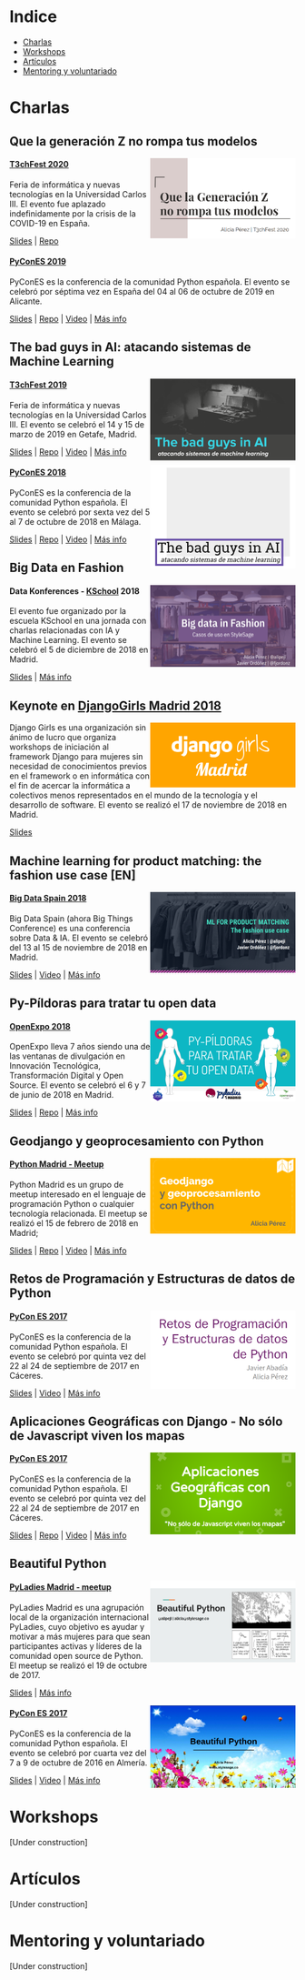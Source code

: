 # Indice
- [Charlas](https://github.com/aliciapj/aliciapj/blob/master/portfolio-es.md#charlas)
- [Workshops](https://github.com/aliciapj/aliciapj/blob/master/portfolio-es.md#workshops)
- [Artículos](https://github.com/aliciapj/aliciapj/blob/master/portfolio-es.md#articulos)
- [Mentoring y voluntariado](https://github.com/aliciapj/aliciapj/blob/master/portfolio-es.md#mentoring-y-voluntariado)


# Charlas

## Que la generación Z no rompa tus modelos

<img width=256 align="right" src="https://github.com/aliciapj/aliciapj/blob/master/images/generacion-z.png" />

#### [T3chFest 2020](https://t3chfest.es/)

Feria de informática y nuevas tecnologías en la Universidad Carlos III. El evento fue aplazado indefinidamente por la crisis de la COVID-19 en España.

[Slides](https://docs.google.com/presentation/d/1upuzhZKCscnJ6QBeXupKkaGdtwsiqZfZFkajy5uN6nk/edit) | [Repo](https://github.com/aliciapj/xai-genz)

#### [PyConES 2019](https://2019.es.pycon.org/)

PyConES es la conferencia de la comunidad Python española. El evento se celebró por séptima vez en España del 04 al 06 de octubre de 2019 en Alicante.

[Slides](https://docs.google.com/presentation/d/1pi-qKJ-G3GupdesGe8zgugPZ-0jUCbxv2-jQ1w45Pqo/edit?usp=sharing) | [Repo](https://github.com/aliciapj/xai-genz) | [Video](https://www.youtube.com/watch?v=Kq2pk99OD90&list=PLahUDl6AAwrg-8TJGzwz1BMT2W-wWIk1F&index=44) | [Más info](https://pycones19.sched.com/event/VdMa/que-la-generacion-z-no-rompa-tus-modelos?iframe=no)

## The bad guys in AI: atacando sistemas de Machine Learning

<img width=256 align="right" src="https://github.com/aliciapj/aliciapj/blob/master/images/bad-guys-ia.png" />

#### [T3chFest 2019](https://t3chfest.es/2019)

Feria de informática y nuevas tecnologías en la Universidad Carlos III. El evento se celebró el 14 y 15 de marzo de 2019 en Getafe, Madrid.

[Slides](https://docs.google.com/presentation/d/1eFjOTUm5eCP7lK2oy6phP2veRtdbQx5K2tppTwTB384/edit?usp=sharing) | [Repo](https://github.com/aliciapj/adversarial-networks) | [Video](https://www.youtube.com/watch?v=d-8DdW7MTxQ&feature=youtu.be) | [Más info](https://t3chfest.es/2019/programa/the-bad-guys-atacando-sistemas-machine-learning/?lang=es)

<img width=256 align="right" src="https://github.com/aliciapj/aliciapj/blob/master/images/bad-guys-pycon.png" />

#### [PyConES 2018](https://2018.es.pycon.org/)

PyConES es la conferencia de la comunidad Python española. El evento se celebró por sexta vez del 5 al 7 de octubre de 2018 en Málaga.

[Slides](https://github.com/aliciapj/adversarial-networks/blob/master/slides/PyCon2018_The_bad_guys_in_AI.pdf) | [Repo](https://github.com/aliciapj/adversarial-networks) | [Video](https://www.youtube.com/watch?v=D2m9Ejx6S9k) | [Más info](https://2018.es.pycon.org/talk/the-bad-guys-in-ai-atacando-sistemas-de-machine-learning)

## Big Data en Fashion

<img width=256 align="right" src="https://github.com/aliciapj/aliciapj/blob/master/images/big-data-fashion.png" />

#### Data Konferences - [KSchool](https://kschool.com/) 2018
El evento fue organizado por la escuela KSchool en una jornada con charlas relacionadas con IA y Machine Learning. El evento se celebró el 5 de diciembre de 2018 en Madrid.

[Slides](https://docs.google.com/presentation/d/1bZ6mAHAVeAcbGeAQewAp8Q9M2BbK4g23N2nBuYe1RWk/edit?usp=sharing) | [Más info](https://kschool.com/blog/eventos/asi-fueron-las-ultimas-data-konferences-que-celebramos-en-kschool/)

## Keynote en [DjangoGirls Madrid 2018](https://djangogirls.org/madrid1/)

<img width=256 align="right" src="https://github.com/aliciapj/aliciapj/blob/master/images/djangogirls.png" />

Django Girls es una organización sin ánimo de lucro que organiza workshops de iniciación al framework Django para mujeres sin necesidad de conocimientos previos en el framework o en informática con el fin de acercar la informática a colectivos menos representados en el mundo de la tecnología y el desarrollo de software. El evento se realizó el 17 de noviembre de 2018 en Madrid.

[Slides](https://docs.google.com/presentation/d/1ZzeRoSHLhLN4JPOWtb6a_50A9oJlvBlpAkzedIRrWdY/edit?usp=sharing)

## Machine learning for product matching: the fashion use case [EN]

<img width=256 align="right" src="https://github.com/aliciapj/aliciapj/blob/master/images/product-matching-bds.png" />

#### [Big Data Spain 2018](https://www.bigdataspain.org/2018/)
Big Data Spain (ahora Big Things Conference) es una conferencia sobre Data & IA. El evento se celebró del 13 al 15 de noviembre de 2018 en Madrid.

[Slides](https://docs.google.com/presentation/d/1yG4pV7VAafvjOfk2nr4qX2FRDOrtSmHYyh7_ovMumBU/edit?usp=sharing) | [Video](https://www.youtube.com/watch?v=u1PFMUhuoSc) | [Más info](https://www.bigdataspain.org/2018/talk/machine-learning-for-product-matching-the-fashion-use-case/)

## Py-Píldoras para tratar tu open data

<img width=256 align="right" src="https://github.com/aliciapj/aliciapj/blob/master/images/pypildoras.png" />

#### [OpenExpo 2018](https://openexpoeurope.com/es/)
OpenExpo lleva 7 años siendo una de las ventanas de divulgación en Innovación Tecnológica, Transformación Digital y Open Source. El evento se celebró el 6 y 7 de junio de 2018 en Madrid.

[Slides](https://docs.google.com/presentation/d/1ybJ9zlepdjfkK9QGms0n58tkk_0vW5T1_GVWL5UxcV0/edit?usp=sharing) | [Repo](https://github.com/aliciapj/openexpo18-pyladies) | [Más info](https://openexpoeurope.com/es/session/py-pildoras-para-tratar-tu-open-data/)

## Geodjango y geoprocesamiento con Python

<img width=256 align="right" src="https://github.com/aliciapj/aliciapj/blob/master/images/geodjango-pythonmadrid.png" />

#### [Python Madrid - Meetup](https://www.meetup.com/es-ES/python-madrid)
Python Madrid es un grupo de meetup interesado en el lenguaje de programación Python o cualquier tecnología relacionada. El meetup se realizó el 15 de febrero de 2018 en Madrid;

[Slides](https://docs.google.com/presentation/d/1Il-B6PQv3e7bwC9Kw8wReR1BDUbq8dbUJ9P4M_kO5us/edit?usp=sharing) | [Repo](https://github.com/aliciapj/madrid_geodjango) | [Video](https://www.youtube.com/watch?v=u3_SVct1B3A) | [Más info](https://www.meetup.com/es-ES/python-madrid/events/247120278/)

## Retos de Programación y Estructuras de datos de Python

<img width=256 align="right" src="https://github.com/aliciapj/aliciapj/blob/master/images/retos-programacion.png" />

#### [PyCon ES 2017](https://2017.es.pycon.org/en/)
PyConES es la conferencia de la comunidad Python española. El evento se celebró por quinta vez del 22 al 24 de septiembre de 2017 en Cáceres.

[Slides](https://docs.google.com/presentation/d/1Whz_EtcWXGf3x8qP8rstE-rBXWC4Dt-Otq-EGm84kcA/edit?usp=sharing) | [Video](https://www.youtube.com/watch?v=xQj_s8oj4Bw&t=27083s) | [Más info](https://2017.es.pycon.org/en/schedule/retos-de-programacion-y-estructuras-de-datos-de-python/)

## Aplicaciones Geográficas con Django - No sólo de Javascript viven los mapas

<img width=256 align="right" src="https://github.com/aliciapj/aliciapj/blob/master/images/geodjango.png" />

#### [PyCon ES 2017](https://2017.es.pycon.org/en/)
PyConES es la conferencia de la comunidad Python española. El evento se celebró por quinta vez del 22 al 24 de septiembre de 2017 en Cáceres.

[Slides](https://www.slideshare.net/aliciapj/aplicaciones-geogrficas-con-django-no-solo-de-javascript-viven-los-mapas) | [Repo](https://github.com/aliciapj/madrid_geodjango) | [Video](https://www.youtube.com/watch?v=KMUbg092mtw) | [Más info](https://2017.es.pycon.org/es/schedule/aplicaciones-geograficas-con-django-no-solo-de-javascript-viven-los-mapas/)

## Beautiful Python

<img width=256 align="right" src="https://github.com/aliciapj/aliciapj/blob/master/images/beautiful-python.png" />

#### [PyLadies Madrid - meetup](https://www.meetup.com/PyLadiesMadrid/?_locale=es-ES)
PyLadies Madrid es una agrupación local de la organización internacional PyLadies, cuyo objetivo es ayudar y motivar a más mujeres para que sean participantes activas y líderes de la comunidad open source de Python. El meetup se realizó el 19 de octubre de 2017.

[Slides](https://docs.google.com/presentation/d/1YxP9E0gsI5ZtH8Be05_-fUiZ702PztqH-3hq0wG3lG8/edit?usp=sharing) | [Más info](https://www.meetup.com/es-ES/PyLadiesMadrid/events/244035251/)

<img width=256 align="right" src="https://github.com/aliciapj/aliciapj/blob/master/images/beautiful-python-pycones.png" />

#### [PyCon ES 2017](http://2016.es.pycon.org/es/)
PyConES es la conferencia de la comunidad Python española. El evento se celebró por cuarta vez del 7 a 9 de octubre de 2016 en Almería.

[Slides](http://slides.com/aliciapj/beautifulpython) | [Video](https://www.youtube.com/watch?v=9xA6w3rmQ34) | [Más info](http://2016.es.pycon.org/es/schedule/beautiful-python-in-spanish/)


# Workshops
[Under construction]

# Artículos
[Under construction]

# Mentoring y voluntariado
[Under construction]

